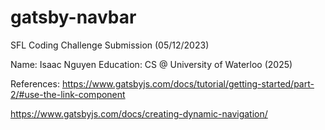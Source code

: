 # gatsby-navbar

SFL Coding Challenge Submission (05/12/2023)

Name: Isaac Nguyen
Education: CS @ University of Waterloo (2025)

References:
https://www.gatsbyjs.com/docs/tutorial/getting-started/part-2/#use-the-link-component

https://www.gatsbyjs.com/docs/creating-dynamic-navigation/

